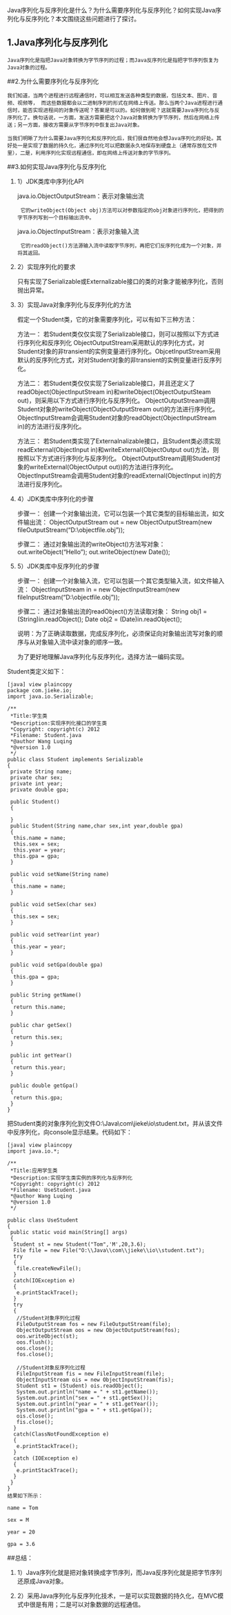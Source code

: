 Java序列化与反序列化是什么？为什么需要序列化与反序列化？如何实现Java序列化与反序列化？本文围绕这些问题进行了探讨。

## 1.Java序列化与反序列化

    Java序列化是指把Java对象转换为字节序列的过程；而Java反序列化是指把字节序列恢复为Java对象的过程。

##2.为什么需要序列化与反序列化

    我们知道，当两个进程进行远程通信时，可以相互发送各种类型的数据，包括文本、图片、音频、视频等， 而这些数据都会以二进制序列的形式在网络上传送。那么当两个Java进程进行通信时，能否实现进程间的对象传送呢？答案是可以的。如何做到呢？这就需要Java序列化与反序列化了。换句话说，一方面，发送方需要把这个Java对象转换为字节序列，然后在网络上传送；另一方面，接收方需要从字节序列中恢复出Java对象。

    当我们明晰了为什么需要Java序列化和反序列化后，我们很自然地会想Java序列化的好处。其好处一是实现了数据的持久化，通过序列化可以把数据永久地保存到硬盘上（通常存放在文件里），二是，利用序列化实现远程通信，即在网络上传送对象的字节序列。

##3.如何实现Java序列化与反序列化

1. 1）JDK类库中序列化API

    java.io.ObjectOutputStream：表示对象输出流

        它的writeObject(Object obj)方法可以对参数指定的obj对象进行序列化，把得到的字节序列写到一个目标输出流中。

    java.io.ObjectInputStream：表示对象输入流

        它的readObject()方法源输入流中读取字节序列，再把它们反序列化成为一个对象，并将其返回。

1. 2）实现序列化的要求

    只有实现了Serializable或Externalizable接口的类的对象才能被序列化，否则抛出异常。

1. 3）实现Java对象序列化与反序列化的方法

    假定一个Student类，它的对象需要序列化，可以有如下三种方法：

    方法一：
      若Student类仅仅实现了Serializable接口，则可以按照以下方式进行序列化和反序列化
      ObjectOutputStream采用默认的序列化方式，对Student对象的非transient的实例变量进行序列化。ObjcetInputStream采用默认的反序列化方式，对对Student对象的非transient的实例变量进行反序列化。

    方法二：
      若Student类仅仅实现了Serializable接口，并且还定义了readObject(ObjectInputStream in)和writeObject(ObjectOutputSteam out)，则采用以下方式进行序列化与反序列化。
      ObjectOutputStream调用Student对象的writeObject(ObjectOutputStream out)的方法进行序列化。
      ObjectInputStream会调用Student对象的readObject(ObjectInputStream in)的方法进行反序列化。

    方法三：
      若Student类实现了Externalnalizable接口，且Student类必须实现readExternal(ObjectInput in)和writeExternal(ObjectOutput out)方法，则按照以下方式进行序列化与反序列化。
      ObjectOutputStream调用Student对象的writeExternal(ObjectOutput out))的方法进行序列化。
      ObjectInputStream会调用Student对象的readExternal(ObjectInput in)的方法进行反序列化。

1. 4）JDK类库中序列化的步骤

    步骤一：
      创建一个对象输出流，它可以包装一个其它类型的目标输出流，如文件输出流：
      ObjectOutputStream out = new ObjectOutputStream(new fileOutputStream(“D:\\objectfile.obj”));

    步骤二：
    通过对象输出流的writeObject()方法写对象：
      out.writeObject(“Hello”);
      out.writeObject(new Date());

1. 5）JDK类库中反序列化的步骤

    步骤一：
      创建一个对象输入流，它可以包装一个其它类型输入流，如文件输入流：
      ObjectInputStream in = new ObjectInputStream(new fileInputStream(“D:\\objectfile.obj”));

    步骤二：
      通过对象输出流的readObject()方法读取对象：
      String obj1 = (String)in.readObject();
      Date obj2 = (Date)in.readObject();

      说明：为了正确读取数据，完成反序列化，必须保证向对象输出流写对象的顺序与从对象输入流中读对象的顺序一致。

    为了更好地理解Java序列化与反序列化，选择方法一编码实现。

  Student类定义如下：

    [java] view plaincopy
    package com.jieke.io;  
    import java.io.Serializable;  
      
    /** 
     *Title:学生类 
     *Description:实现序列化接口的学生类 
     *Copyright: copyright(c) 2012 
     *Filename: Student.java 
     *@author Wang Luqing 
     *@version 1.0 
     */  
    public class Student implements Serializable  
    {  
     private String name;  
     private char sex;  
     private int year;  
     private double gpa;  
      
     public Student()  
     {  
      
     }  
     public Student(String name,char sex,int year,double gpa)  
     {  
      this.name = name;  
      this.sex = sex;  
      this.year = year;  
      this.gpa = gpa;  
     }  
      
     public void setName(String name)  
     {  
      this.name = name;  
     }  
      
     public void setSex(char sex)  
     {  
      this.sex = sex;  
     }  
      
     public void setYear(int year)  
     {  
      this.year = year;  
     }  
      
     public void setGpa(double gpa)  
     {  
      this.gpa = gpa;  
     }  
      
     public String getName()  
     {  
      return this.name;  
     }  
       
     public char getSex()  
     {  
      return this.sex;  
     }  
      
     public int getYear()  
     {  
      return this.year;  
     }  
      
     public double getGpa()  
     {  
      return this.gpa;  
     }  
    }  
把Student类的对象序列化到文件O:\\Java\\com\\jieke\\io\\student.txt，并从该文件中反序列化，向console显示结果。代码如下：

    [java] view plaincopy
    import java.io.*;  
  
    /** 
     *Title:应用学生类 
     *Description:实现学生类实例的序列化与反序列化 
     *Copyright: copyright(c) 2012 
     *Filename: UseStudent.java 
     *@author Wang Luqing 
     *@version 1.0 
     */  
      
    public class UseStudent  
    {  
     public static void main(String[] args)  
     {  
      Student st = new Student("Tom",'M',20,3.6);  
      File file = new File("O:\\Java\\com\\jieke\\io\\student.txt");  
      try  
      {  
       file.createNewFile();  
      }  
      catch(IOException e)  
      {  
       e.printStackTrace();  
      }  
      try  
      {  
       //Student对象序列化过程  
       FileOutputStream fos = new FileOutputStream(file);  
       ObjectOutputStream oos = new ObjectOutputStream(fos);  
       oos.writeObject(st);  
       oos.flush();  
       oos.close();  
       fos.close();  
      
       //Student对象反序列化过程  
       FileInputStream fis = new FileInputStream(file);  
       ObjectInputStream ois = new ObjectInputStream(fis);  
       Student st1 = (Student) ois.readObject();  
       System.out.println("name = " + st1.getName());  
       System.out.println("sex = " + st1.getSex());  
       System.out.println("year = " + st1.getYear());  
       System.out.println("gpa = " + st1.getGpa());  
       ois.close();  
       fis.close();  
      }  
      catch(ClassNotFoundException e)  
      {  
       e.printStackTrace();  
      }  
      catch (IOException e)  
      {  
       e.printStackTrace();  
      }               
     }  
    }  
    结果如下所示：

    name = Tom

    sex = M

    year = 20

    gpa = 3.6

##总结：

1. 1）Java序列化就是把对象转换成字节序列，而Java反序列化就是把字节序列还原成Java对象。

1. 2）采用Java序列化与反序列化技术，一是可以实现数据的持久化，在MVC模式中很是有用；二是可以对象数据的远程通信。